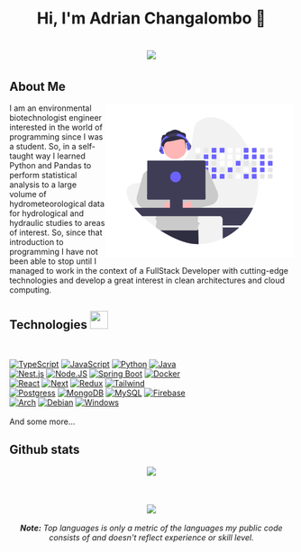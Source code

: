 <div align="center">
<h1>
  Hi, I'm Adrian Changalombo 👋 
  <br/>
  <p align="center"><img align="center" src="https://readme-typing-svg.herokuapp.com/?font=Jetbrains&color=a110e3&background=none&center=true&vCenter=true&lines=Full-Stack+Developer" style="max-width: 100%;">
  <!-- <a href="#"><img align="center" src="https://readme-typing-svg.herokuapp.com?font=Bitter&color=a110e3&background=01010100&center=true&vCenter=true&lines=Software+Engineer;Full-Stack+Developer;Cloud+Administrator" 
style="max-width: 100%;"></a> -->
</h1>
</div>

<div>
<h2>About Me</h2>

<!-- ![TypeScript](./assets/coding.png) -->
<img src = "./assets/coding.png" align="right" width="333">
<p>I am an environmental biotechnologist engineer interested in the world of programming since I was a student. So, in a self-taught way I learned Python and Pandas to perform statistical analysis to a large volume of hydrometeorological data for hydrological and hydraulic studies to areas of interest.  So, since that introduction to programming I have not been able to stop until I managed to work in the context of a FullStack Developer with cutting-edge technologies and develop a great interest in clean architectures and cloud computing.</p>

</div>

<h2>Technologies <img src = "https://raw.githubusercontent.com/rahulbanerjee26/githubProfileReadmeGenerator/main/gifs/code.gif" width = 32px height=32px></h2>
<br/>

<!-- [![Apple](https://img.shields.io/badge/iOS-999999?style=for-the-badge&logo=apple&logoColor=white&labelColor=101010)]()
[![Swift](https://img.shields.io/badge/Swift-FA7343?style=for-the-badge&logo=swift&logoColor=white&labelColor=101010)]()
[![Xcode](https://img.shields.io/badge/Xcode-1575F9?style=for-the-badge&logo=xcode&logoColor=white&labelColor=101010)]()
</br>
[![Android](https://img.shields.io/badge/Android-3DDC84?style=for-the-badge&logo=android&logoColor=white&labelColor=101010)]()
[![Kotlin](https://img.shields.io/badge/Kotlin-0095D5?style=for-the-badge&logo=kotlin&logoColor=white&labelColor=101010)]()
[![Android_Studio](https://img.shields.io/badge/Android_Studio-3DDC84?style=for-the-badge&logo=android-studio&logoColor=white&labelColor=101010)]()
[![Express.JS](https://img.shields.io/badge/EXPRESS.JS-828282?style=for-the-badge&logo=express&logoColor=white&labelColor=101010)](#)
</br> -->

[![TypeScript](https://img.shields.io/badge/TYPESCRIPT-blue?style=for-the-badge&logo=typescript&logoColor=white&labelColor=101010)](#)
[![JavaScript](https://img.shields.io/badge/JAVASCRIPT-F7DF1E?style=for-the-badge&logo=javascript&logoColor=white&labelColor=101010)](#)
[![Python](https://img.shields.io/badge/PYTHON-yellow?style=for-the-badge&logo=python&logoColor=white&labelColor=101010)](#)
[![Java](https://img.shields.io/badge/JAVA-007396?style=for-the-badge&logo=kotlin&logoColor=white&labelColor=101010)](#)
</br>
[![Nest.js](https://img.shields.io/badge/NEST.JS-e0234e?style=for-the-badge&logo=nestjs&logoColor=white&labelColor=101010)](#)
[![Node.JS](https://img.shields.io/badge/NODE.JS-339933?style=for-the-badge&logo=node.js&logoColor=white&labelColor=101010)](#)
[![Spring Boot](https://img.shields.io/badge/SPRING_BOOT-92d557?style=for-the-badge&logo=springboot&logoColor=white&labelColor=101010)](#)
[![Docker](https://img.shields.io/badge/DOCKER-23b7ea?style=for-the-badge&logo=docker&logoColor=white&labelColor=101010)](#)
</br>
[![React](https://img.shields.io/badge/REACT.JS-5fd9fb?style=for-the-badge&logo=react&logoColor=white&labelColor=101010)](#)
[![Next](https://img.shields.io/badge/NEXT.JS-000000?style=for-the-badge&logo=next.js&logoColor=white&labelColor=101010)](#)
[![Redux](https://img.shields.io/badge/REDUX-764cbc?style=for-the-badge&logo=redux&logoColor=white&labelColor=101010)](#)
[![Tailwind](https://img.shields.io/badge/TAILWIND_CSS-0ea5e9?style=for-the-badge&logo=tailwindcss&logoColor=white&labelColor=101010)](#)
</br>
[![Postgress](https://img.shields.io/badge/PostgreSQL-4479A1?style=for-the-badge&logo=postgresql&logoColor=white&labelColor=101010)](#)
[![MongoDB](https://img.shields.io/badge/MongoDB-47A248?style=for-the-badge&logo=mongodb&logoColor=white&labelColor=101010)](#)
[![MySQL](https://img.shields.io/badge/MySQL-4479A1?style=for-the-badge&logo=mysql&logoColor=white&labelColor=101010)](#)
[![Firebase](https://img.shields.io/badge/Firebase-FFCA28?style=for-the-badge&logo=firebase&logoColor=white&labelColor=101010)](#)
</br>
[![Arch](https://img.shields.io/badge/ARCH_LINUX-0f94d2?style=for-the-badge&logo=archlinux&logoColor=white&labelColor=101010)](#)
[![Debian](https://img.shields.io/badge/DEBIAN-a80030?style=for-the-badge&logo=debian&logoColor=white&labelColor=101010)](#)
[![Windows](https://img.shields.io/badge/WINDOWS-1c2757?style=for-the-badge&logo=windows&logoColor=white&labelColor=101010)](#)
</br>
</br>
And some more...
</br>

## Github stats

<div align="center">
<p ><img src="https://github-readme-stats.vercel.app/api?username=AlexMartin998&include_all_commits=true&count_private=true&show_icons=true&line_height=20&&&title_color=ffffff&icon_color=ffffff&text_color=ffffff&bg_color=0D1117">
</p>
<p >

</div>
<!-- <p align="center"><img src="https://github-readme-stats.vercel.app/api?username=AlexMartin998&include_all_commits=true&count_private=true&show_icons=true&line_height=20&&&title_color=ffffff&icon_color=ffffff&text_color=ffffff&bg_color=0D1117">
</p> -->
<!-- [![Anurag's GitHub stats](https://github-readme-stats.vercel.app/api?username=AlexMartin998&show_icons=true&theme=midnight-purple)](https://github.com/anuraghazra/github-readme-stats) -->

<!-- <p align="center">
<img src="https://github-readme-stats.vercel.app/api/top-langs/?username=AlexMartin998&layout=compact&langs_count=6&theme=dark">
</p> -->
<!-- [![Top Langs](https://github-readme-stats.vercel.app/api/top-langs/?username=AlexMartin998&layout=compact&theme=midnight-purple)](https://github.com/anuraghazra/github-readme-stats) -->

<!-- *** activity *** -->
<!-- <p align="center">
<img src="https://github-readme-activity-graph.cyclic.app/graph?username=AlexMartin998&theme=react-dark">
</p> -->
<!-- [![Ashutosh's github activity graph](https://github-readme-activity-graph.cyclic.app/graph?username=AlexMartin998&theme=react-dark)](https://github.com/ashutosh00710/github-readme-activity-graph) -->

<br/>
<br/>
<div align="center">
<img src="https://github-readme-stats.vercel.app/api/top-langs/?username=AlexMartin998&layout=compact&langs_count=6&theme=dark">
</p>
<i><b>Note:</b> Top languages is only a metric of the languages my public code consists of and doesn't reflect experience or skill level. </i>
</div>

<br/>
<br/>



<!-- *** visitors *** -->
<!-- <div align="end">

![visitors](https://visitor-badge.glitch.me/badge?page_id=AlexMartin998.AlexMartin998&left_color=purple&right_color=blue)

</div> -->




<!-- <div id="header" align="center">
  <!-- <img src="https://media.giphy.com/media/iIGT8Y1rOYhBpdHh1C/giphy.gif" width="120"/> ->
  <img src="https://media.giphy.com/media/hqU2KkjW5bE2v2Z7Q2/giphy.gif" width="120"/>
  
  <div id="badges">
  <br/>
  <a href="https://www.linkedin.com/in/adrian-changalombo-iba">
    <img src="https://img.shields.io/badge/LinkedIn-blue?style=for-the-badge&logo=linkedin&logoColor=white" alt="LinkedIn Badge"/>
  </a>
  <a href="your-youtube-URL">
    <img src="https://img.shields.io/badge/YouTube-red?style=for-the-badge&logo=youtube&logoColor=white" alt="Youtube Badge"/>
  </a>
  <a href="your-twitter-URL">
    <img src="https://img.shields.io/badge/Twitter-blue?style=for-the-badge&logo=twitter&logoColor=white" alt="Twitter Badge"/>
  </a>
</div>
</div> -->
